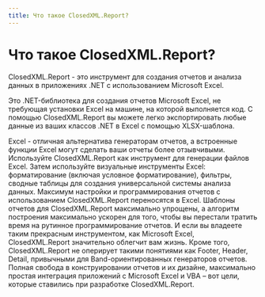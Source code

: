 ```yaml
---
title: Что такое ClosedXML.Report?
---
```


# Что такое ClosedXML.Report?

ClosedXML.Report - это инструмент для создания отчетов и анализа данных в приложениях .NET с использованием Microsoft Excel.

Это .NET-библиотека для создания отчетов Microsoft Excel, не требующая установки Excel на машине, на которой выполняется код. С помощью ClosedXML.Report вы можете легко экспортировать любые данные из ваших классов .NET в Excel с помощью XLSX-шаблона.

Excel - отличная альтернатива генераторам отчетов, а встроенные функции Excel могут сделать ваши отчеты более отзывчивыми. Используйте ClosedXML.Report как инструмент для генерации файлов Excel. Затем используйте визуальные инструменты Excel: форматирование (включая условное форматирование), фильтры, сводные таблицы для создания универсальной системы анализа данных. Максимум настройки и программирования отчетов с использованием ClosedXML.Report переносятся в Excel. Шаблоны отчетов для ClosedXML.Report максимально упрощены, а алгоритм построения максимально ускорен для того, чтобы вы перестали тратить время на рутинное программирование отчетов. И если вы владеете таким прекрасным инструментом, как Microsoft Excel, ClosedXML.Report значительно облегчит вам жизнь. Кроме того, ClosedXML.Report не оперирует такими понятиями как Footer, Header, Detail, привычными для Band-ориентированных генераторов отчетов. Полная свобода в конструировании отчетов и их дизайне, максимально простая интеграция приложений с Microsoft Excel и VBA – вот цели, которые ставились при разработке ClosedXML.Report.
